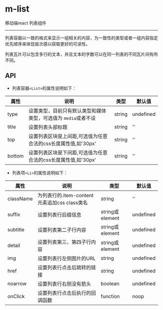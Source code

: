 # m-list

移动端react 列表组件

---

列表容器以一致的格式来显示一组相关的内容，为一致性的类型或者一组内容指定优先顺序来体现层次感以获取更好的可读性。    

列表瓦片可以包含多行的文本，并且文本的字数可以在同一列表的不同瓦片间有所不同。

## API


- 列表容器`<List>`的属性说明如下：

属性 | 说明 | 类型 | 默认值
-----|-----|-----|------
type | 设置类型，目前只有默认类型和媒体类型，可选值为 `media`或者不设 | string | undefined
title | 设置列表头部标题 | string | ''
top | 设置列表区块是上间距,可选值为任意合法的css长度属性值,如'30px' | string | ''
bottom | 设置列表区块是下间距,可选值为任意合法的css长度属性值,如'30px' | string | ''

- 列表项`<Li>`的属性说明如下：

属性 | 说明 | 类型 | 默认值
-----|-----|-----|------
className | 为列表行的.item-content 元素追加css class类名 | string | ''
suffix | 设置列表行后缀信息 | string或element | undefined
subtitle | 设置列表第二子行内容 | string或element | undefined
detail | 设置列表第三、第四子行内容 | string或element | undefined
img | 设置列表行左侧图片的URL | string | undefined
href | 设置列表行点击后跳转的链接 | string | undefined
noarrow | 设置列表行右侧没有箭头 | boolean | undefined
onClick | 设置列表行点击后执行的回调函数 | function | noop

